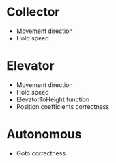 # Collector
* Movement direction
* Hold speed

# Elevator
* Movement direction
* Hold speed
* ElevatorToHeight function
* Position coefficients correctness

# Autonomous
* Goto correctness